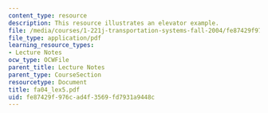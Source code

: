 ```yaml
---
content_type: resource
description: This resource illustrates an elevator example.
file: /media/courses/1-221j-transportation-systems-fall-2004/fe87429f976cad4f3569fd7931a9448c_fa04_lex5.pdf
file_type: application/pdf
learning_resource_types:
- Lecture Notes
ocw_type: OCWFile
parent_title: Lecture Notes
parent_type: CourseSection
resourcetype: Document
title: fa04_lex5.pdf
uid: fe87429f-976c-ad4f-3569-fd7931a9448c
---
```

